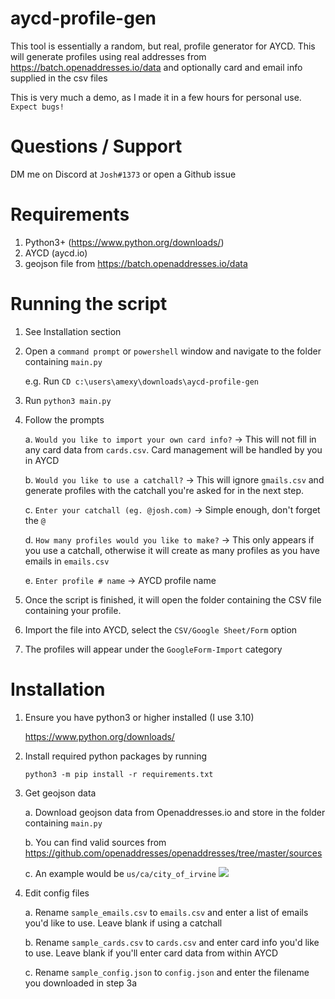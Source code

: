 # aycd-profile-gen
 This tool is essentially a random, but real, profile generator for AYCD. This will generate profiles using real addresses from https://batch.openaddresses.io/data and optionally card and email info supplied in the csv files

 This is very much a demo, as I made it in a few hours for personal use. `Expect bugs!`

# Questions / Support

DM me on Discord at `Josh#1373` or open a Github issue
# Requirements
1. Python3+ (https://www.python.org/downloads/)
2. AYCD (aycd.io)
3. geojson file from https://batch.openaddresses.io/data

# Running the script
1. See Installation section
2. Open a `command prompt` or `powershell` window and navigate to the folder containing `main.py` 

    e.g. Run `CD c:\users\amexy\downloads\aycd-profile-gen`
3. Run `python3 main.py`
4. Follow the prompts

    a. `Would you like to import your own card info?` -> This will not fill in any card data from `cards.csv`. Card management will be handled by you in AYCD

    b. `Would you like to use a catchall?` -> This will ignore `gmails.csv` and generate profiles with the catchall you're asked for in the next step. 

    c. `Enter your catchall (eg. @josh.com)` -> Simple enough, don't forget the `@`

    d. `How many profiles would you like to make?` -> This only appears if you use a catchall, otherwise it will create as many profiles as you have emails in `emails.csv`

    e. `Enter profile # name` -> AYCD profile name

5. Once the script is finished, it will open the folder containing the CSV file containing your profile. 

6. Import the file into AYCD, select the `CSV/Google Sheet/Form` option

7. The profiles will appear under the `GoogleForm-Import` category
# Installation
1. Ensure you have python3 or higher installed (I use 3.10)

    https://www.python.org/downloads/

2. Install required python packages by running 

    `python3 -m pip install -r requirements.txt`

3. Get geojson data

    a. Download geojson data from Openaddresses.io and store in the folder containing `main.py`
    
    b.  You can find valid sources  from https://github.com/openaddresses/openaddresses/tree/master/sources

    c. An example would be `us/ca/city_of_irvine` ![](https://i.imgur.com/pvOyw0q.png)

4. Edit config files

    a. Rename `sample_emails.csv` to `emails.csv` and enter a list of emails you'd like to use. Leave blank if using a catchall

    b. Rename `sample_cards.csv` to `cards.csv` and enter card info you'd like to use. Leave blank if you'll enter card data from within AYCD

    c. Rename `sample_config.json` to `config.json` and enter the filename you downloaded in step 3a
